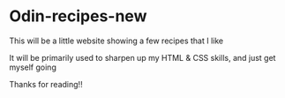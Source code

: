 # Odin-recipes-new

This will be a little website showing a few recipes that I like

It will be primarily used to sharpen up my HTML & CSS skills, and just get myself going

Thanks for reading!!